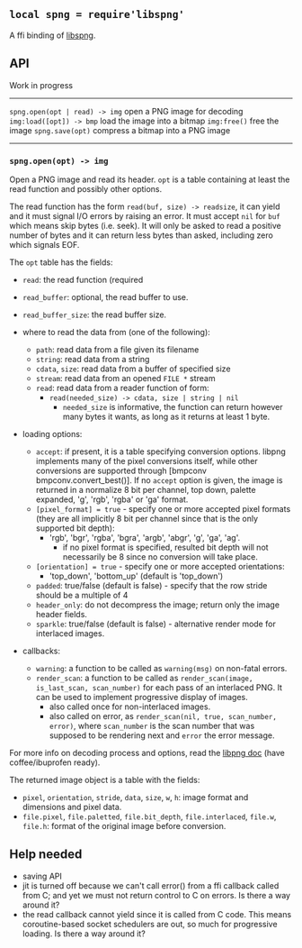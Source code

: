 
## `local spng = require'libspng'`

A ffi binding of [libspng](https://libspng.org/).

## API

<warn>Work in progress</warn>

------------------------------------ -----------------------------------------
`spng.open(opt | read) -> img`       open a PNG image for decoding
`img:load([opt]) -> bmp`             load the image into a bitmap
`img:free()`                         free the image
`spng.save(opt)`                     compress a bitmap into a PNG image
------------------------------------ -----------------------------------------

### `spng.open(opt) -> img`

Open a PNG image and read its header. `opt` is a table containing at least
the read function and possibly other options.

The read function has the form `read(buf, size) -> readsize`, it can yield
and it must signal I/O errors by raising an error. It must accept `nil`
for `buf` which means skip bytes (i.e. seek). It will only be asked to read
a positive number of bytes and it can return less bytes than asked,
including zero which signals EOF.

The `opt` table has the fields:

  * `read`: the read function (required
  * `read_buffer`: optional, the read buffer to use.
  * `read_buffer_size`: the read buffer size.

* where to read the data from (one of the following):
	* `path`: read data from a file given its filename
	* `string`: read data from a string
	* `cdata`, `size`: read data from a buffer of specified size
	* `stream`: read data from an opened `FILE *` stream
	* `read`: read data from a reader function of form:
		* `read(needed_size) -> cdata, size | string | nil`
			* `needed_size` is informative, the function can return however
			many bytes it wants, as long as it returns at least 1 byte.
* loading options:
	* `accept`: if present, it is a table specifying conversion options.
	  libpng implements many of the pixel conversions itself, while other
	  conversions are supported through [bmpconv bmpconv.convert_best()].
	  If no `accept` option is given, the image is returned in a normalize
	  8 bit per channel, top down, palette expanded, 'g', 'rgb', 'rgba' or
	  'ga' format.
	* `[pixel_format] = true` - specify one or more accepted pixel formats
	  (they are all implicitly 8 bit per channel since that is the only
	  supported bit depth):
		* 'rgb', 'bgr', 'rgba', 'bgra', 'argb', 'abgr', 'g', 'ga', 'ag'.
			* if no pixel format is specified, resulted bit depth will not
			  necessarily be 8 since no conversion will take place.
	* `[orientation] = true` - specify one or more accepted orientations:
		* 'top_down', 'bottom_up' (default is 'top_down')
	* `padded`: true/false (default is false) - specify that the row stride
	  should be a multiple of 4
	* `header_only`: do not decompress the image; return only the image header fields.
	* `sparkle`: true/false (default is false) - alternative render mode
	  for interlaced images.
* callbacks:
	* `warning`: a function to be called as `warning(msg)` on non-fatal errors.
	* `render_scan`: a function to be called as `render_scan(image,
	  is_last_scan, scan_number)` for each pass of an interlaced PNG. It can
	  be used to implement progressive display of images.
		* also called once for non-interlaced images.
		* also called on error, as `render_scan(nil, true, scan_number, error)`,
		  where `scan_number` is the scan number that was supposed to be
		  rendering next and `error` the error message.

For more info on decoding process and options, read the [libpng doc]
(have coffee/ibuprofen ready).

The returned image object is a table with the fields:

* `pixel`, `orientation`, `stride`, `data`, `size`, `w`, `h`: image format
  and dimensions and pixel data.
* `file.pixel`, `file.paletted`, `file.bit_depth`, `file.interlaced`,
  `file.w`, `file.h`: format of the original image before conversion.

## Help needed

  * saving API
  * jit is turned off because we can't call error() from a ffi callback called
    from C; and yet we must not return control to C on errors.
	 Is there a way around it?
  * the read callback cannot yield since it is called from C code. This means
    coroutine-based socket schedulers are out, so much for progressive loading.
	 Is there a way around it?


[libpng lib]:  http://www.libpng.org/pub/png/libpng.html
[libpng doc]:  http://www.libpng.org/pub/png/libpng-1.2.5-manual.html
